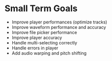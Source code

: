 # Small Term Goals

- Improve player performances (optimize tracks)
- Improve waveform performance and accuracy
- Improve file picker performance
- Improve player accuracy
- Handle multi-selecting correctly
- Handle errors in player
- Add audio warping and pitch shifting
